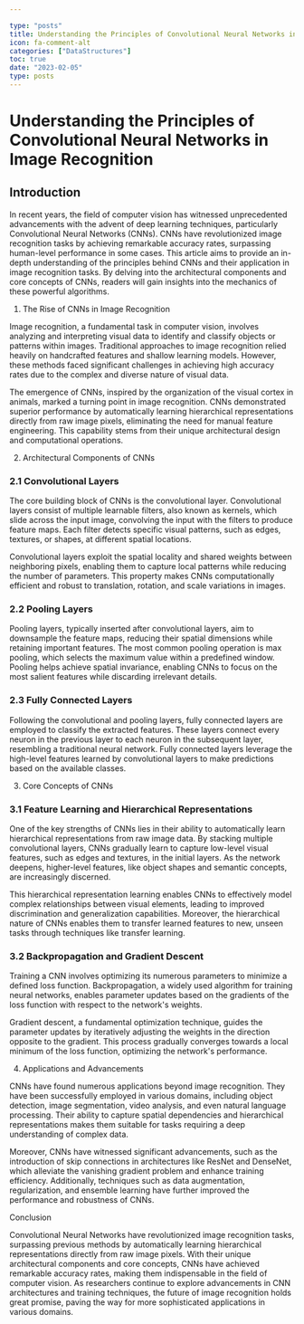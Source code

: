 ```yaml
---

type: "posts"
title: Understanding the Principles of Convolutional Neural Networks in Image Recognition
icon: fa-comment-alt
categories: ["DataStructures"]
toc: true
date: "2023-02-05"
type: posts
---
```





# Understanding the Principles of Convolutional Neural Networks in Image Recognition

## Introduction

In recent years, the field of computer vision has witnessed unprecedented advancements with the advent of deep learning techniques, particularly Convolutional Neural Networks (CNNs). CNNs have revolutionized image recognition tasks by achieving remarkable accuracy rates, surpassing human-level performance in some cases. This article aims to provide an in-depth understanding of the principles behind CNNs and their application in image recognition tasks. By delving into the architectural components and core concepts of CNNs, readers will gain insights into the mechanics of these powerful algorithms.

1. The Rise of CNNs in Image Recognition

Image recognition, a fundamental task in computer vision, involves analyzing and interpreting visual data to identify and classify objects or patterns within images. Traditional approaches to image recognition relied heavily on handcrafted features and shallow learning models. However, these methods faced significant challenges in achieving high accuracy rates due to the complex and diverse nature of visual data.

The emergence of CNNs, inspired by the organization of the visual cortex in animals, marked a turning point in image recognition. CNNs demonstrated superior performance by automatically learning hierarchical representations directly from raw image pixels, eliminating the need for manual feature engineering. This capability stems from their unique architectural design and computational operations.

2. Architectural Components of CNNs

### 2.1 Convolutional Layers

The core building block of CNNs is the convolutional layer. Convolutional layers consist of multiple learnable filters, also known as kernels, which slide across the input image, convolving the input with the filters to produce feature maps. Each filter detects specific visual patterns, such as edges, textures, or shapes, at different spatial locations.

Convolutional layers exploit the spatial locality and shared weights between neighboring pixels, enabling them to capture local patterns while reducing the number of parameters. This property makes CNNs computationally efficient and robust to translation, rotation, and scale variations in images.

### 2.2 Pooling Layers

Pooling layers, typically inserted after convolutional layers, aim to downsample the feature maps, reducing their spatial dimensions while retaining important features. The most common pooling operation is max pooling, which selects the maximum value within a predefined window. Pooling helps achieve spatial invariance, enabling CNNs to focus on the most salient features while discarding irrelevant details.

### 2.3 Fully Connected Layers

Following the convolutional and pooling layers, fully connected layers are employed to classify the extracted features. These layers connect every neuron in the previous layer to each neuron in the subsequent layer, resembling a traditional neural network. Fully connected layers leverage the high-level features learned by convolutional layers to make predictions based on the available classes.

3. Core Concepts of CNNs

### 3.1 Feature Learning and Hierarchical Representations

One of the key strengths of CNNs lies in their ability to automatically learn hierarchical representations from raw image data. By stacking multiple convolutional layers, CNNs gradually learn to capture low-level visual features, such as edges and textures, in the initial layers. As the network deepens, higher-level features, like object shapes and semantic concepts, are increasingly discerned.

This hierarchical representation learning enables CNNs to effectively model complex relationships between visual elements, leading to improved discrimination and generalization capabilities. Moreover, the hierarchical nature of CNNs enables them to transfer learned features to new, unseen tasks through techniques like transfer learning.

### 3.2 Backpropagation and Gradient Descent

Training a CNN involves optimizing its numerous parameters to minimize a defined loss function. Backpropagation, a widely used algorithm for training neural networks, enables parameter updates based on the gradients of the loss function with respect to the network's weights.

Gradient descent, a fundamental optimization technique, guides the parameter updates by iteratively adjusting the weights in the direction opposite to the gradient. This process gradually converges towards a local minimum of the loss function, optimizing the network's performance.

4. Applications and Advancements

CNNs have found numerous applications beyond image recognition. They have been successfully employed in various domains, including object detection, image segmentation, video analysis, and even natural language processing. Their ability to capture spatial dependencies and hierarchical representations makes them suitable for tasks requiring a deep understanding of complex data.

Moreover, CNNs have witnessed significant advancements, such as the introduction of skip connections in architectures like ResNet and DenseNet, which alleviate the vanishing gradient problem and enhance training efficiency. Additionally, techniques such as data augmentation, regularization, and ensemble learning have further improved the performance and robustness of CNNs.

Conclusion

Convolutional Neural Networks have revolutionized image recognition tasks, surpassing previous methods by automatically learning hierarchical representations directly from raw image pixels. With their unique architectural components and core concepts, CNNs have achieved remarkable accuracy rates, making them indispensable in the field of computer vision. As researchers continue to explore advancements in CNN architectures and training techniques, the future of image recognition holds great promise, paving the way for more sophisticated applications in various domains.